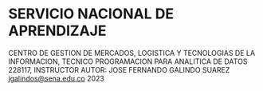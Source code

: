 # SERVICIO NACIONAL DE APRENDIZAJE
CENTRO DE GESTION DE MERCADOS, LOGISTICA Y TECNOLOGIAS DE LA INFORMACION,
TECNICO PROGRAMACION PARA ANALITICA DE DATOS 228117,
INSTRUCTOR AUTOR: JOSE FERNANDO GALINDO SUAREZ jgalindos@sena.edu.co 2023
